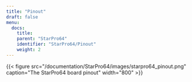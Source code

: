 ```yaml
---
title: "Pinout"
draft: false
menu:
  docs:
    title:
    parent: "StarPro64"
    identifier: "StarPro64/Pinout"
    weight: 2
---
```


{{< figure src="/documentation/StarPro64/images/starpro64_pinout.png" caption="The StarPro64 board pinout" width="800" >}}